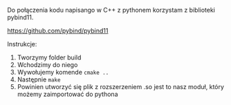 Do połączenia kodu napisango w C++ z pythonem korzystam z biblioteki pybind11.

https://github.com/pybind/pybind11

Instrukcje:
1. Tworzymy folder build
2. Wchodzimy do niego
3. Wywołujemy komende `cmake ..`
4. Następnie `make`
5. Powinien utworzyć się plik z rozszerzeniem .so jest to nasz moduł, który możemy zaimportować do pythona
